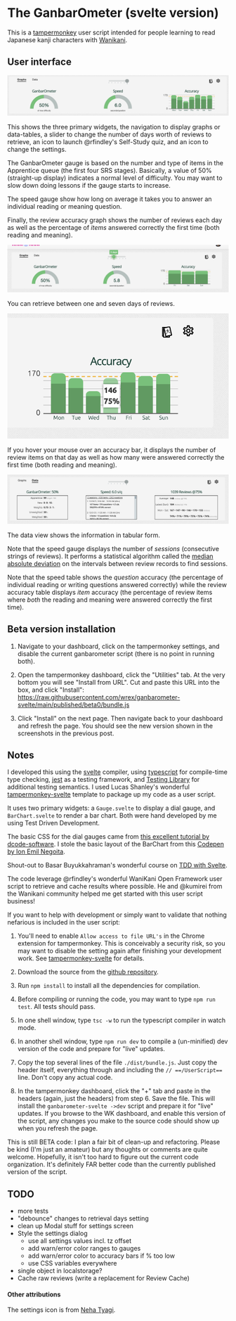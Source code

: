 # The GanbarOmeter (svelte version)

This is a [tampermonkey](https://www.tampermonkey.net/) user script
intended for people learning to read Japanese kanji characters with
[Wanikani](https://www.wanikani.com/about).

## User interface

![Graph view](./assets/graphs-view.png)

This shows the three primary widgets, the navigation to display graphs or
data-tables, a slider to change the number of days worth of reviews to retrieve,
an icon to launch @rfindley's Self-Study quiz, and an icon to change the
settings.

The GanbarOmeter gauge is based on the number and type of items in the Apprentice queue
(the first four SRS stages). Basically, a value of 50% (straight-up display)
indicates a normal level of difficulty. You may want to slow down doing lessons
if the gauge starts to increase.

The speed gauge show how long on average it takes you to answer an individual
reading or meaning question.

Finally, the review accuracy graph shows the number of reviews each day as well
as the percentage of _items_ answered correctly the first time (both reading and
meaning).

![Range slider](./assets/range-slider.png)

You can retrieve between one and seven days of reviews.

![Hovering over and accuracy bar](./assets/accuracy-hover.png)

If you hover your mouse over an accuracy bar, it displays the number of review
items on that day as well as how many were answered correctly the first time
(both reading and meaning).

![Data view](./assets/data-view.png)

The data view shows the information in tabular form.

Note that the speed gauge displays the number of _sessions_ (consecutive strings
of reviews). It performs a statistical algorithm called the [median absolute
deviation](https://en.wikipedia.org/wiki/Median_absolute_deviation) on the
intervals between review records to find sessions.

Note that the speed table shows the _question_ accuracy (the percentage of individual
reading or writing questions answered correctly) while the review accuracy table
displays _item_ accuracy (the percentage of review items where _both_ the
reading and meaning were answered correctly the first time).

## Beta version installation

1. Navigate to your dashboard, click on the tampermonkey settings, and disable the current ganbarometer script (there is no point in running both).

2. Open the tampermonkey dashboard, click the "Utilities" tab. At the very bottom you will see "Install from URL". Cut and paste this URL into the box, and click "Install": https://raw.githubusercontent.com/wrex/ganbarometer-svelte/main/published/beta0/bundle.js

3. Click "Install" on the next page. Then navigate back to your dashboard and refresh the page. You should see the new version shown in the screenshots in the previous post.

## Notes

I developed this using the [svelte](https://svelte.dev) compiler, using [typescript](https://typescriptlang.org) for
compile-time type checking, [jest](https://jestjs.io) as a testing framework, and [Testing
Library](https://testing-library.com) for additional testing semantics. I used Lucas Shanley's
wonderful [tampermonkey-svelte](https://github.com/lpshanley/tampermonkey-svelte) template to package up my code as a user script.

It uses two primary widgets: a `Gauge.svelte` to display a dial gauge, and
`BarChart.svelte` to render a bar chart. Both were hand developed by me using
Test Driven Development.

The basic CSS for the dial gauges came from [this excellent tutorial by
dcode-software](https://youtu.be/FnUkVcQ_3CQ). I stole the basic layout of the
BarChart from this [Codepen by Ion Emil
Negoita](https://codepen.io/inegoita/pen/YMrJGY).

Shout-out to Basar Buyukkahraman's wonderful course on [TDD
with Svelte](https://www.udemy.com/course/svelte-with-test-driven-development/).

The code leverage @rfindley's wonderful WaniKani Open Framework user script to
retrieve and cache results where possible. He and @kumirei from the Wanikani
community helped me get started with this user script business!

If you want to help with development or simply want to validate that nothing
nefarious is included in the user script:

1. You'll need to enable `Allow access to file URL's` in the Chrome extension
   for tampermonkey. This is conceivably a security risk, so you may want to
   disable the setting again after finishing your development work. See
   [tampermonkey-svelte](https://github.com/lpshanley/tampermonkey-svelte) for details.

2. Download the source from the [github repository](https://github.com/wrex/ganbarometer-svelte).

3. Run `npm install` to install all the dependencies for compilation.

4. Before compiling or running the code, you may want to type `npm run test`. All tests should pass.

5. In one shell window, type `tsc -w` to run the typescript compiler in watch mode.

6. In another shell window, type `npm run dev` to compile a (un-minified) dev version of the code and prepare for "live" updates.

7. Copy the top several lines of the file `./dist/bundle.js`. Just copy the header itself, everything through and including the `// ==/UserScript==` line. Don't copy any actual code.

8. In the tampermonkey dashboard, click the "+" tab and paste in the headers (again, just the headers) from step 6. Save the file. This will install the `ganbarometer-svelte ->dev` script and prepare it for "live" updates. If you browse to the WK dashboard, and enable this version of the script, any changes you make to the source code should show up when you refresh the page.

This is still BETA code: I plan a fair bit of clean-up and refactoring. Please be kind (I'm just an amateur) but any thoughts or comments are quite welcome. Hopefully, it isn't too hard to figure out the current code organization. It's definitely FAR better code than the currently published version of the script.

## TODO

- more tests
- "debounce" changes to retrieval days setting
- clean up Modal stuff for settings screen
- Style the settings dialog
  - use all settings values incl. tz offset
  - add warn/error color ranges to gauges
  - add warn/error color to accuracy bars if % too low
  - use CSS variables everywhere
- single object in localstorage?
- Cache raw reviews (write a replacement for Review Cache)

#### Other attributions

The settings icon is from [Neha
Tyagi](https://thenounproject.com/tyagineha.2112/).
